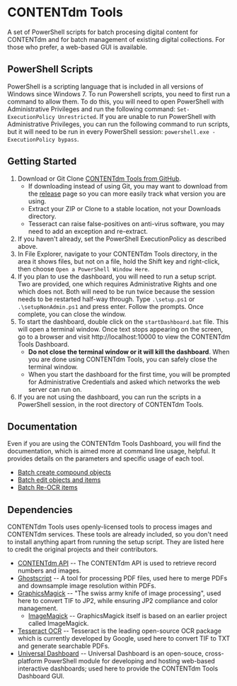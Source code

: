# CONTENTdm Tools
A set of PowerShell scripts for batch procesing digital content for CONTENTdm and for batch management of existing digital collections. For those who prefer, a web-based GUI is available.

## PowerShell Scripts
PowerShell is a scripting language that is included in all versions of Windows since Windows 7. To run Powershell scripts, you need to first run a command to allow them. To do this, you will need to open PowerShell with Administrative Privileges and run the following command: `Set-ExecutionPolicy Unrestricted`. If you are unable to run PowerShell with Administrative Privileges, you can run the following command to run scripts, but it will need to be run in every PowerShell session: `powershell.exe -ExecutionPolicy bypass`.

## Getting Started
1. Download or Git Clone [CONTENTdm Tools from GitHub](https://github.com/psu-libraries/contentdmtools).
   * If downloading instead of using Git, you may want to download from the [release](https://github.com/psu-libraries/contentdmtools/releases) page so you can more easily track what version you are using.
   * Extract your ZIP or Clone to a stable location, not your Downloads directory.
   * Tesseract can raise false-positives on anti-virus software, you may need to add an exception and re-extract.
2. If you haven't already, set the PowerShell ExecutionPolicy as described above.
3. In File Explorer, navigate to your CONTENTdm Tools directory, in the area it shows files, but not on a file, hold the Shift key and right-click, then choose `Open a PowerShell Window Here`.
4. If you plan to use the dashboard, you will need to run a setup script. Two are provided, one which requires Administrative Rights and one which does not. Both will need to be run twice because the session needs to be restarted half-way through. Type `.\setup.ps1` or `.\setupNonAdmin.ps1` and press enter. Follow the prompts. Once complete, you can close the window.
5. To start the dashboard, double click on the `startDashboard.bat` file. This will open a terminal window. Once text stops appearing on the screen, go to a browser and visit http://localhost:10000 to view the CONTENTdm Tools Dashboard.
   * **Do not close the terminal window or it will kill the dashboard**. When you are done using CONTENTdm Tools, you can safely close the terminal window.
   * When you start the dashboard for the first time, you will be prompted for Administrative Credentials and asked which networks the web server can run on.
6. If you are not using the dashboard, you can run the scripts in a PowerShell session, in the root directory of CONTENTdm Tools. 

## Documentation
Even if you are using the CONTENTdm Tools Dashboard, you will find the documentation, which is aimed more at command line usage, helpful. It provides details on the parameters and specific usage of each tool.
  * [Batch create compound objects](docs/batchCreateCompoundObjects.md)
  * [Batch edit objects and items](docs/batchEdit.md)
  * [Batch Re-OCR items](docs/batchReOCR.md)

## Dependencies
CONTENTdm Tools uses openly-licensed tools to process images and CONTENTdm services. These tools are already included, so you don't need to install anything apart from running the setup script. They are listed here to credit the original projects and their contributors.
* [CONTENTdm API](https://www.oclc.org/support/services/contentdm/help/customizing-website-help/other-customizations/contentdm-api-reference.en.html) -- The CONTENTdm API is used to retrieve record numbers and images.
* [Ghostscript](https://ghostscript.com/) -- A tool for processing PDF files, used here to merge PDFs and downsample image resolution within PDFs.
* [GraphicsMagick](http://www.graphicsmagick.org/) -- "The swiss army knife of image processing", used here to convert TIF to JP2, while ensuring JP2 compliance and color management.
  * [ImageMagick](https://imagemagick.org/index.php) -- GraphicsMagick itself is based on an earlier project called ImageMagick.
* [Tesseract OCR](https://github.com/tesseract-ocr/tesseract) -- Tesseract is the leading open-source OCR package which is currently developed by Google, used here to convert TIF to TXT and generate searchable PDFs.
* [Universal Dashboard](https://universaldashboard.io/) -- Universal Dashboard is an open-souce, cross-platform PowerShell module for developing and hosting web-based interactive dashboards; used here to provide the CONTENTdm Tools Dashboard GUI.